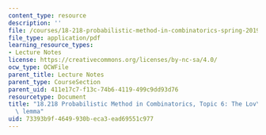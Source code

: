 ```yaml
---
content_type: resource
description: ''
file: /courses/18-218-probabilistic-method-in-combinatorics-spring-2019/73393b9f4649930beca3ead69551c977_MIT18_218S19_ch6.pdf
file_type: application/pdf
learning_resource_types:
- Lecture Notes
license: https://creativecommons.org/licenses/by-nc-sa/4.0/
ocw_type: OCWFile
parent_title: Lecture Notes
parent_type: CourseSection
parent_uid: 411e17c7-f13c-74b6-4119-499c9dd93d76
resourcetype: Document
title: "18.218 Probabilistic Method in Combinatorics, Topic 6: The Lov\xE1sz local\
  \ lemma"
uid: 73393b9f-4649-930b-eca3-ead69551c977
---
```

